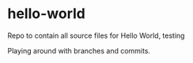 # hello-world
Repo to contain all source files for Hello World, testing

Playing around with branches and commits.
